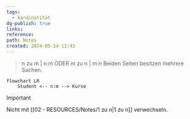```yaml
---
tags:
  - kardinatität
dg-publish: true
links: 
reference: 
path: Notes
created: 2024-05-14 11:43
---
```

> n zu m | n:m ODER m zu n | m:n 
> Beiden Seiten besitzen mehrere Sachen.

```mermaid  
flowchart LR
    Student <-- n:m --> Kurse

```

>[!important] 
>Nicht mit [[02 - RESOURCES/Notes/1 zu n\|1 zu n]] verwechseln.